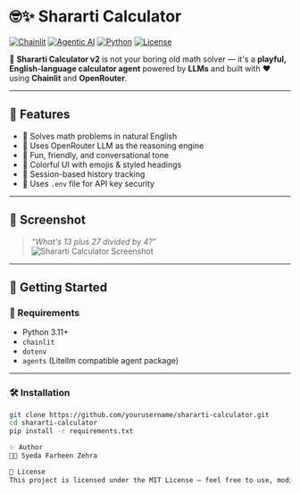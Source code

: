 # 🤓✨ Shararti Calculator 

[![Chainlit](https://img.shields.io/badge/Built%20With-Chainlit-blue)](https://www.chainlit.io/)
[![Agentic AI](https://img.shields.io/badge/Agentic%20AI-Project-green)]()
[![Python](https://img.shields.io/badge/Python-3.11+-yellow)](https://www.python.org/)
[![License](https://img.shields.io/badge/License-MIT-purple.svg)]()

🎉 **Shararti Calculator v2** is not your boring old math solver — it's a **playful, English-language calculator agent** powered by **LLMs** and built with ❤️ using **Chainlit** and **OpenRouter**.

---

## 🧠 Features

- 🧮 Solves math problems in natural English
- 🤖 Uses OpenRouter LLM as the reasoning engine
- 💬 Fun, friendly, and conversational tone
- 🌈 Colorful UI with emojis & styled headings
- 💾 Session-based history tracking
- 🔐 Uses `.env` file for API key security

---

## 📸 Screenshot

> _“What's 13 plus 27 divided by 4?”_  
> ![Shararti Calculator Screenshot](link-to-screenshot-if-you-have-one)

---

## 🚀 Getting Started

### 🔧 Requirements

- Python 3.11+
- `chainlit`
- `dotenv`
- `agents` (Litellm compatible agent package)

---

### 🛠️ Installation

```bash
git clone https://github.com/yourusername/shararti-calculator.git
cd shararti-calculator
pip install -r requirements.txt

✨ Author
👩‍💻 Syeda Farheen Zehra

📌 License
This project is licensed under the MIT License — feel free to use, modify, and share it.

